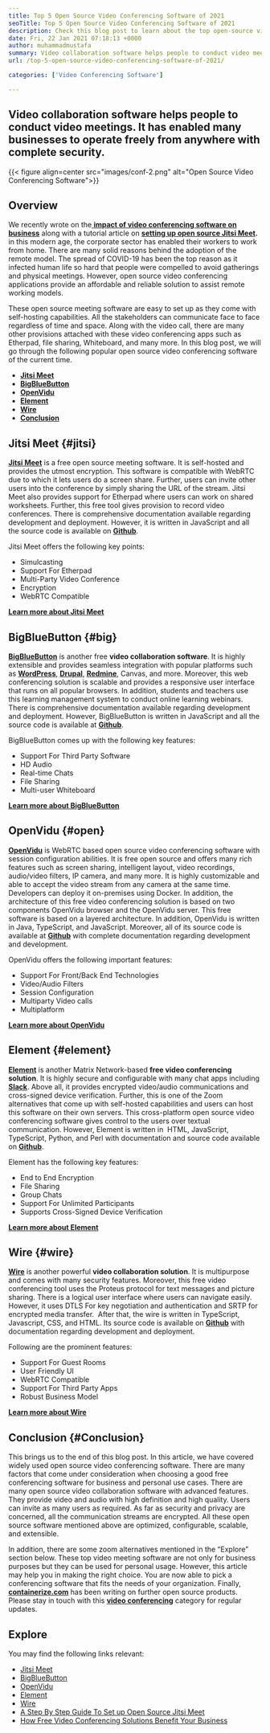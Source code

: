 ```yaml
---
title: Top 5 Open Source Video Conferencing Software of 2021
seoTitle: Top 5 Open Source Video Conferencing Software of 2021
description: Check this blog post to learn about the top open-source video conferencing software, which includes Jitsi Meet, BigBlueButton, OpenVidu, Element, and Wire.
date: Fri, 22 Jan 2021 07:18:13 +0000
author: muhammadmustafa
summary: Video collaboration software helps people to conduct video meetings. It has enabled many businesses to operate freely from anywhere with complete security.
url: /top-5-open-source-video-conferencing-software-of-2021/

categories: ['Video Conferencing Software']

---
```

## Video collaboration software helps people to conduct video meetings. It has enabled many businesses to operate freely from anywhere with complete security.

{{< figure align=center src="images/conf-2.png" alt="Open Source Video Conferencing Software">}}  

## Overview

We recently wrote on the[ **impact of video conferencing software on business**][1] along with a tutorial article on [**setting up open source Jitsi Meet**][2]**.** in this modern age, the corporate sector has enabled their workers to work from home. There are many solid reasons behind the adoption of the remote model. The spread of COVID-19 has been the top reason as it infected human life so hard that people were compelled to avoid gatherings and physical meetings. However, open source video conferencing applications provide an affordable and reliable solution to assist remote working models. 

These open source meeting software are easy to set up as they come with self-hosting capabilities. All the stakeholders can communicate face to face regardless of time and space. Along with the video call, there are many other provisions attached with these video conferencing apps such as Etherpad, file sharing, Whiteboard, and many more. In this blog post, we will go through the following popular open source video conferencing software of the current time.

  * [**Jitsi Meet**][3]
  * **[BigBlueButton][4]**
  * **[OpenVidu][5]**
  * **[Element][6]**
  * [**Wire**][7]
  * **[Conclusion][8]** 

## Jitsi Meet {#jitsi}

[**Jitsi Meet**][9] is a free open source meeting software. It is self-hosted and provides the utmost encryption. This software is compatible with WebRTC due to which it lets users do a screen share. Further, users can invite other users into the conference by simply sharing the URL of the stream. Jitsi Meet also provides support for Etherpad where users can work on shared worksheets. Further, this free tool gives provision to record video conferences. There is comprehensive documentation available regarding development and deployment. However, it is written in JavaScript and all the source code is available on [**Github**][10].

Jitsi Meet offers the following key points:

  * Simulcasting
  * Support For Etherpad
  * Multi-Party Video Conference
  * Encryption
  * WebRTC Compatible

[**Learn more about Jitsi Meet**][11]

## BigBlueButton {#big}

[**BigBlueButton**][12] is another free **video collaboration software**. It is highly extensible and provides seamless integration with popular platforms such as [**WordPress**][13], [**Drupal**][14], [**Redmine**][15], Canvas, and more. Moreover, this web conferencing solution is scalable and provides a responsive user interface that runs on all popular browsers. In addition, students and teachers use this learning management system to conduct online learning webinars. There is comprehensive documentation available regarding development and deployment. However, BigBlueButton is written in JavaScript and all the source code is available at [**Github**][16].

BigBlueButton comes up with the following key features:

  * Support For Third Party Software
  * HD Audio
  * Real-time Chats
  * File Sharing
  * Multi-user Whiteboard

[**Learn more about BigBlueButton**][17]

## OpenVidu {#open}

[**OpenVidu**][18] is WebRTC based open source video conferencing software with session configuration abilities. It is free open source and offers many rich features such as screen sharing, intelligent layout, video recordings, audio/video filters, IP camera, and many more. It is highly customizable and able to accept the video stream from any camera at the same time. Developers can deploy it on-premises using Docker. In addition, the architecture of this free video conferencing solution is based on two components OpenVidu browser and the OpenVidu server. This free software is based on a layered architecture. In addition, OpenVidu is written in Java, TypeScript, and JavaScript. Moreover, all of its source code is available at **[Github][19]** with complete documentation regarding development and development. 

OpenVidu offers the following important features:

  * Support For Front/Back End Technologies
  * Video/Audio Filters
  * Session Configuration
  * Multiparty Video calls
  * Multiplatform

[**Learn more about OpenVidu**][18]

## Element {#element}

[**Element**][20] is another Matrix Network-based **free video conferencing solution**. It is highly secure and configurable with many chat apps including [**Slack**][21]. Above all, it provides encrypted video/audio communications and cross-signed device verification. Further, this is one of the Zoom alternatives that come up with self-hosted capabilities and users can host this software on their own servers. This cross-platform open source video conferencing software gives control to the users over textual communication. However, Element is written in  HTML, JavaScript, TypeScript, Python, and Perl with documentation and source code available on [**Github**][22]. 

Element has the following key features:

  * End to End Encryption
  * File Sharing
  * Group Chats
  * Support For Unlimited Participants
  * Supports Cross-Signed Device Verification

[**Learn more about Element**][20]

## Wire {#wire}

[**Wire**][23] is another powerful **video collaboration solution**. It is multipurpose and comes with many security features. Moreover, this free video conferencing tool uses the Proteus protocol for text messages and picture sharing. There is a logical user interface where users can navigate easily. However, it uses DTLS For key negotiation and authentication and SRTP for encrypted media transfer.  After that, the wire is written in TypeScript, Javascript, CSS, and HTML. Its source code is available on [**Github**][24] with documentation regarding development and deployment.

Following are the prominent features:

  * Support For Guest Rooms
  * User Friendly UI
  * WebRTC Compatible
  * Support For Third Party Apps
  * Robust Business Model

[**Learn more about Wire**][25]

## Conclusion  {#Conclusion}

This brings us to the end of this blog post. In this article, we have covered widely used open source video conferencing software. There are many factors that come under consideration when choosing a good free conferencing software for business and personal use cases. There are many open source video collaboration software with advanced features. They provide video and audio with high definition and high quality. Users can invite as many users as required. As far as security and privacy are concerned, all the communication streams are encrypted. All these open source software mentioned above are optimized, configurable, scalable, and extensible. 

In addition, there are some zoom alternatives mentioned in the “Explore” section below. These top video meeting software are not only for business purposes but they can be used for personal usage. However, this article may help you in making the right choice. You are now able to pick a conferencing software that fits the needs of your organization. Finally, **[containerize.com][26]** has been writing on further open source products. Please stay in touch with this [**video conferencing**][27] category for regular updates.

## Explore

You may find the following links relevant:

  * [Jitsi Meet][9]
  * [BigBlueButton][12]
  * [OpenVidu][18]
  * [Element][20]
  * [Wire][23]
  * [A Step By Step Guide To Set up Open Source Jitsi Meet][2]
  * [How Free Video Conferencing Solutions Benefit Your Business][28]

 [1]: https://blog.containerize.com/video-conferencing-software/video-conferencing-apps-how-it-benefits-your-business/
 [2]: https://blog.containerize.com/video-conferencing-software/how-to-set-up-open-source-jitsi-meet/

 [3]: #jitsi
 [4]: #big
 [5]: #open
 [6]: #element
 [7]: #wire
 [8]: #Conclusion
 [9]: https://products.containerize.com/video-conferencing/jitsi
 [10]: https://github.com/jitsi/jitsi-meet
 [11]: https://jitsi.org/jitsi-meet/
 [12]: https://products.containerize.com/video-conferencing/bigbluebutton
 [13]: https://products.containerize.com/blogging/wordpress
 [14]: https://products.containerize.com/content-management/drupal
 [15]: https://products.containerize.com/project-management/redmine
 [16]: https://github.com/bigbluebutton/bigbluebutton
 [17]: https://bigbluebutton.org/
 [18]: https://products.containerize.com/video-conferencing/openvidu
 [19]: https://github.com/OpenVidu/openvidu
 [20]: https://products.containerize.com/video-conferencing/element
 [21]: https://slack.com/intl/en-pk/
 [22]: https://github.com/vector-im/element-web
 [23]: https://products.containerize.com/video-conferencing/wire
 [24]: https://github.com/wireapp/wire-webapp
 [25]: https://app.wire.com/
 [26]: https://www.containerize.com/
 [27]: https://products.containerize.com/video-conferencing/
 [28]: https://blog.containerize.com/
